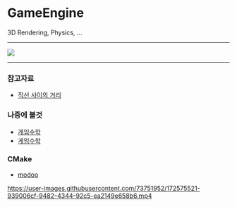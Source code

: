 # GameEngine

3D Rendering, Physics, ...
- - -

![](https://github.com/Jirung-E/JirungEngine/blob/main/20220529_161112.gif)


- - -
### 참고자료
 - [직선 사이의 거리](https://suhak.tistory.com/470)  

### 나중에 볼것
 - [게임수학](https://rito15.github.io/categories/game-mathematics/)
 - [게임수학](https://luv-n-interest.tistory.com/category/Game%20Developer%2C%20%EA%B2%8C%EC%9E%84%EA%B0%9C%EB%B0%9C%EC%9E%90)

### CMake
 - [modoo](https://modoocode.com/332)  


https://user-images.githubusercontent.com/73751952/172575521-939006cf-9482-4344-92c5-ea2149e658b6.mp4

